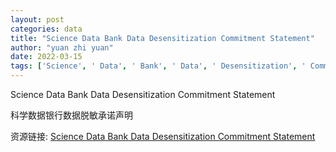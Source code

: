 ```yaml
---
layout: post
categories: data
title: "Science Data Bank Data Desensitization Commitment Statement"
author: "yuan zhi yuan"
date: 2022-03-15
tags: ['Science', ' Data', ' Bank', ' Data', ' Desensitization', ' Commitment', ' Statement']
---
```


Science Data Bank Data Desensitization Commitment Statement

科学数据银行数据脱敏承诺声明

资源链接: [Science Data Bank Data Desensitization Commitment Statement](https://doi.org/10.11922/sciencedb.01587)
